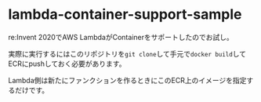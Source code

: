 # lambda-container-support-sample

re:Invent 2020でAWS LambdaがContainerをサポートしたのでお試し。

実際に実行するにはこのリポジトリを`git clone`して手元で`docker build`してECRにpushしておく必要があります。

Lambda側は新たにファンクションを作るときにこのECR上のイメージを指定するだけです。
